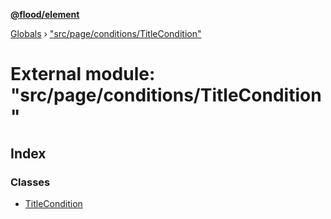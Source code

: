 **[@flood/element](../README.md)**

[Globals](../globals.md) › ["src/page/conditions/TitleCondition"](_src_page_conditions_titlecondition_.md)

# External module: "src/page/conditions/TitleCondition"

## Index

### Classes

* [TitleCondition](../classes/_src_page_conditions_titlecondition_.titlecondition.md)